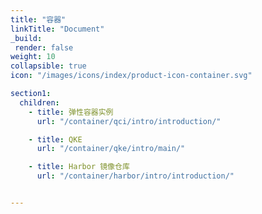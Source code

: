 ```yaml
---
title: "容器"
linkTitle: "Document"
_build:
 render: false 
weight: 10
collapsible: true
icon: "/images/icons/index/product-icon-container.svg"

section1:
  children:
    - title: 弹性容器实例
      url: "/container/qci/intro/introduction/"

    - title: QKE
      url: "/container/qke/intro/main/"

    - title: Harbor 镜像仓库
      url: "/container/harbor/intro/introduction/"


---
```



